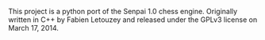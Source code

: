 This project is a python port of the Senpai 1.0 chess engine. Originally written in C++ by Fabien Letouzey and released under the GPLv3 license on March 17, 2014.
